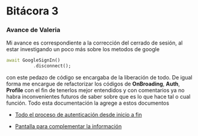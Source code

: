 # Bitácora 3
### Avance de **Valeria**

Mi avance es correspondiente a la corrección del cerrado de sesión, al estar investigando un poco más sobre los metodos de google
```dart
await GoogleSignIn()
          .disconnect();
```
con este pedazo de código se encargaba de la liberación de todo. De igual forma me encargue de refactorizar los códigos de **OnBroading**, **Auth**, **Profile** con el fin de tenerlos mejor entendidos y con comentarios ya no habra inconvenientes futuros de saber sobre que es lo que hace tal o cual función.
Todo esta documentación la agrege a estos documentos
- [Todo el proceso de autenticación desde inicio a fin](./componentes/onBoarding/autenticacion.md)

- [Pantalla para complementar la información](./componentes/onBoarding/completar.md)